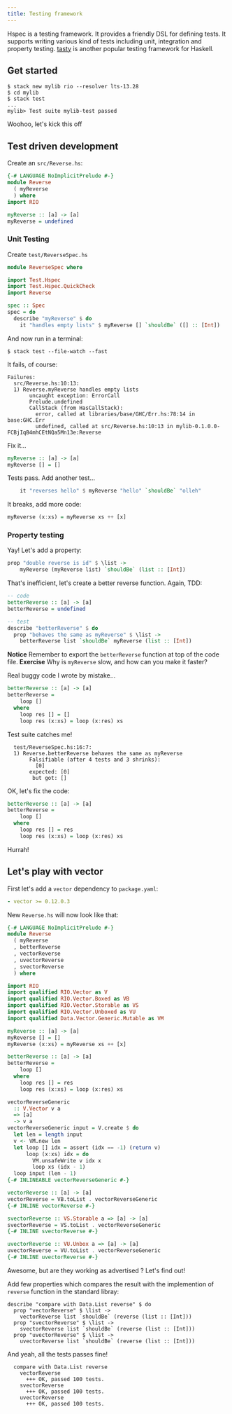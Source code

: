 ```yaml
---
title: Testing framework
---
```


Hspec is a testing framework. It provides a friendly DSL for defining
tests. It supports writing various kind of tests including unit,
integration and property
testing. [tasty](https://github.com/feuerbach/tasty) is another
popular testing framework for Haskell.

## Get started

```
$ stack new mylib rio --resolver lts-13.28
$ cd mylib
$ stack test
...
mylib> Test suite mylib-test passed
```

Woohoo, let's kick this off

## Test driven development

Create an `src/Reverse.hs`:

```haskell
{-# LANGUAGE NoImplicitPrelude #-}
module Reverse
  ( myReverse
  ) where
import RIO

myReverse :: [a] -> [a]
myReverse = undefined
```

### Unit Testing

Create `test/ReverseSpec.hs`

```haskell
module ReverseSpec where

import Test.Hspec
import Test.Hspec.QuickCheck
import Reverse

spec :: Spec
spec = do
  describe "myReverse" $ do
    it "handles empty lists" $ myReverse [] `shouldBe` ([] :: [Int])
```

And now run in a terminal:

```
$ stack test --file-watch --fast
```

It fails, of course:

```
Failures:
  src/Reverse.hs:10:13: 
  1) Reverse.myReverse handles empty lists
       uncaught exception: ErrorCall
       Prelude.undefined
       CallStack (from HasCallStack):
         error, called at libraries/base/GHC/Err.hs:78:14 in base:GHC.Err
         undefined, called at src/Reverse.hs:10:13 in mylib-0.1.0.0-FCBjIqB4mhCEtNQa5Mn13e:Reverse
```

Fix it...

```haskell
myReverse :: [a] -> [a]
myReverse [] = []
```

Tests pass. Add another test...

```haskell
    it "reverses hello" $ myReverse "hello" `shouldBe` "olleh"
```

It breaks, add more code:

```haskell
myReverse (x:xs) = myReverse xs ++ [x]
```

### Property testing

Yay! Let's add a property:

```haskell
prop "double reverse is id" $ \list ->
    myReverse (myReverse list) `shouldBe` (list :: [Int])
```

That's inefficient, let's create a better reverse function. Again,
TDD:

```haskell
-- code
betterReverse :: [a] -> [a]
betterReverse = undefined

-- test
describe "betterReverse" $ do
  prop "behaves the same as myReverse" $ \list ->
    betterReverse list `shouldBe` myReverse (list :: [Int])
```

__Notice__ Remember to export the `betterReverse` function at top of the code file.
__Exercise__ Why is `myReverse` slow, and how can you make it faster?

Real buggy code I wrote by mistake...

```haskell
betterReverse :: [a] -> [a]
betterReverse =
    loop []
  where
    loop res [] = []
    loop res (x:xs) = loop (x:res) xs
```

Test suite catches me!

```
  test/ReverseSpec.hs:16:7: 
  1) Reverse.betterReverse behaves the same as myReverse
       Falsifiable (after 4 tests and 3 shrinks):
         [0]
       expected: [0]
        but got: []
```

OK, let's fix the code:

```haskell
betterReverse :: [a] -> [a]
betterReverse =
    loop []
  where
    loop res [] = res
    loop res (x:xs) = loop (x:res) xs
```

Hurrah!

## Let's play with vector

First let's add a `vector` dependency to `package.yaml`:

```yaml
- vector >= 0.12.0.3
```

New `Reverse.hs` will now look like that:

```haskell
{-# LANGUAGE NoImplicitPrelude #-}
module Reverse
  ( myReverse
  , betterReverse
  , vectorReverse
  , uvectorReverse
  , svectorReverse
  ) where

import RIO
import qualified RIO.Vector as V
import qualified RIO.Vector.Boxed as VB
import qualified RIO.Vector.Storable as VS
import qualified RIO.Vector.Unboxed as VU
import qualified Data.Vector.Generic.Mutable as VM

myReverse :: [a] -> [a]
myReverse [] = []
myReverse (x:xs) = myReverse xs ++ [x]

betterReverse :: [a] -> [a]
betterReverse =
    loop []
  where
    loop res [] = res
    loop res (x:xs) = loop (x:res) xs

vectorReverseGeneric
  :: V.Vector v a
  => [a]
  -> v a
vectorReverseGeneric input = V.create $ do
  let len = length input
  v <- VM.new len
  let loop [] idx = assert (idx == -1) (return v)
      loop (x:xs) idx = do
        VM.unsafeWrite v idx x
        loop xs (idx - 1)
  loop input (len - 1)
{-# INLINEABLE vectorReverseGeneric #-}

vectorReverse :: [a] -> [a]
vectorReverse = VB.toList . vectorReverseGeneric
{-# INLINE vectorReverse #-}

svectorReverse :: VS.Storable a => [a] -> [a]
svectorReverse = VS.toList . vectorReverseGeneric
{-# INLINE svectorReverse #-}

uvectorReverse :: VU.Unbox a => [a] -> [a]
uvectorReverse = VU.toList . vectorReverseGeneric
{-# INLINE uvectorReverse #-}
```

Awesome, but are they working as advertised ? Let's find out!

Add few properties which compares the result with the implemention of
`reverse` function in the standard libray:

```
describe "compare with Data.List reverse" $ do
  prop "vectorReverse" $ \list ->
    vectorReverse list `shouldBe` (reverse (list :: [Int]))
  prop "svectorReverse" $ \list ->
    svectorReverse list `shouldBe` (reverse (list :: [Int]))
  prop "uvectorReverse" $ \list ->
    uvectorReverse list `shouldBe` (reverse (list :: [Int]))
```

And yeah, all the tests passes fine!

```
  compare with Data.List reverse
    vectorReverse
      +++ OK, passed 100 tests.
    svectorReverse
      +++ OK, passed 100 tests.
    uvectorReverse
      +++ OK, passed 100 tests.
```
